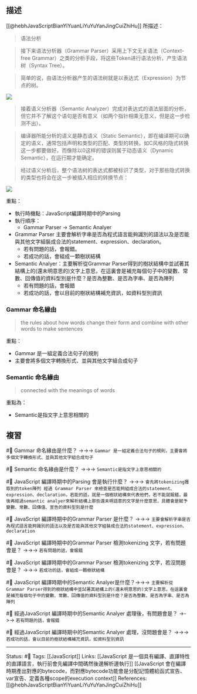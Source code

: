 ## 描述

[[@hebhJavaScriptBianYiYuanLiYuYuYanJingCuiZhiHu]] 所描述：
> 语法分析

> 接下来语法分析器（Grammar Parser）采用上下文无关语法（Context-free Grammar）之类的分析手段，将这些Token进行语法分析，产生语法树（Syntax Tree）。

> 简单的说，由语法分析器产生的语法树就是以表达式（Expression）为节点的树。


![](https://res.cloudinary.com/dqfxgtyoi/image/upload/v1658414132/blog/javascript/compile/grammar-parser-example_ha2m9e.jpg)

> 接着语义分析器（Semantic Analyzer）完成对表达式的语法层面的分析，但它并不了解这个语句是否有意义（如两个指针相乘无意义，但是这一步检测不出）。

> 编译器所能分析的语义是静态语义（Static Semantic），即在编译期可以确定的语义，通常包括声明和类型的匹配、类型的转换。如C风格的隐式转换这一步都要做好。而像除以0这样的错误则属于动态语义（Dynamic Semantic），在运行期才能确定。

> 经过语义分析后，整个语法树的表达式都被标识了类型，对于那些隐式转换的类型也将会在这一步被插入相应的转换节点：

![](https://res.cloudinary.com/dqfxgtyoi/image/upload/v1658414132/blog/javascript/compile/semantic-parser-example_obg0xm.jpg)


重點：
- 執行時機點：JavaScript編譯時期中的Parsing
- 執行順序：
	- Gammar Parser -> Semantic Analyer
- Grammar Parser 主要會解析字串是否為程式語言能夠識別的語法以及是否能與其他文字組裝成合法的statement、expression、declaration。
	- 若有問題的話，會報錯。
	- 若成功的話，會組成一顆樹狀結構
- Semantic Analyer：主要解析從Grammar Parser得到的樹狀結構中並試著其結構上的(還未明意思的)文字上意思，在這裏會是補充每個句子中的變數、常數、回傳值的資料型別是什麼？是否為整數、是否為字串、是否為陣列
	- 若有問題的話，會報錯
	- 若成功的話，會以目前的樹狀結構補充資訊，如資料型別資訊

### Gammar 命名緣由

> the rules about how words change their form and combine with other words to make sentences

重點：
- Gammar 是一組定義合法句子的規則
- 主要會將多個文字轉換形式、並與其他文字組合成句子

### Semantic 命名緣由 
> connected with the meanings of words

重點為：
- Semantic是指文字上意思相關的
## 複習
#🧠 Gammar 命名緣由是什麼？ ->->-> `Gammar 是一組定義合法句子的規則，主要會將多個文字轉換形式、並與其他文字組合成句子`
<!--SR:!2022-11-11,72,250-->

#🧠 Semantic 命名緣由是什麼？ ->->-> `Semantic是指文字上意思相關的`
<!--SR:!2023-05-13,184,250-->


#🧠 JavaScript 編譯時期中的Parsing 會是執行什麼？ ->->-> `會先將tokenizing獲取到的token陣列 經過 Grammar Parser 來檢查是否能夠組成合法的statement、expression、declaration，若能的話，就是一個樹狀結構來代表他們，若不能就報錯，最後再經過semantic analyer來解析結構上那些還未明語意的文字是什麼意思，具體會是賦予變數、常數、回傳值、宣告的資料型別是什麼`
<!--SR:!2022-11-13,74,250-->


#🧠 JavaScript 編譯時期中的Grammar Parser 是什麼？ ->->-> `主要會解析字串是否為程式語言能夠識別的語法以及是否能與其他文字組裝成合法的statement、expression、declaration`
<!--SR:!2023-03-25,152,250-->

#🧠 JavaScript 編譯時期中的Grammar Parser 檢測tokenizing 文字，若有問題會是？ ->->-> `若有問題的話，會報錯`
<!--SR:!2023-04-16,168,250-->

#🧠 JavaScript 編譯時期中的Grammar Parser 檢測tokenizing 文字，若沒問題會是？ ->->-> `若成功的話，會組成一顆樹狀結構`
<!--SR:!2022-11-13,74,250-->

#🧠 JavaScript 編譯時期中的Semantic Analyer是什麼？->->-> `主要解析從Grammar Parser得到的樹狀結構中並試著其結構上的(還未明意思的)文字上意思，在這裏會是補充每個句子中的變數、常數、回傳值的資料型別是什麼？是否為整數、是否為字串、是否為陣列`
<!--SR:!2022-12-31,90,230-->

#🧠 經過JavaScript 編譯時期中的Semantic Analyer 處理後，有問題會是？ ->->-> `若有問題的話，會報錯`
<!--SR:!2023-05-11,183,250-->

#🧠 經過JavaScript 編譯時期中的Semantic Analyer 處理，沒問題會是？ ->->-> `若成功的話，會以目前的樹狀結構補充資訊，如資料型別資訊`
<!--SR:!2022-11-13,74,250-->

---
Status: #🌱 
Tags:
[[JavaScript]]
Links:
[[JavaScript 是一個具有編譯、直譯特性的直譯語言，執行前會先編譯中間碼然後邊解析邊執行]]
[[JavaScript 會在編譯時期產出對應的bytecode，而對應bytecode功能會是分配記憶體給函式宣告、var宣告、定義各種scope的execution context]]
References:
[[@hebhJavaScriptBianYiYuanLiYuYuYanJingCuiZhiHu]]
